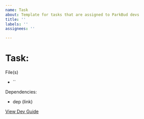 ```yaml
---
name: Task
about: Template for tasks that are assigned to ParkBud devs
title: ''
labels: ''
assignees: ''

---
```


# Task: 
File(s)
- ``

Dependencies:
- dep (link)

[View Dev Guide]()
